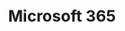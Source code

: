 ---
title: Microsoft 365
menu:
  sidebar:
    name: Microsoft 365
    identifier: M-365
    weight: 300
---